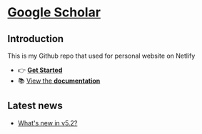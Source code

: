 # [Google Scholar](https://scholar.google.com/citations?hl=en&pli=1&user=sxHswrEAAAAJ)

## Introduction

This is my Github repo that used for personal website on Netlify

- 👉 [**Get Started**](https://wowchemy.com/hugo-themes/)
- 📚 [View the **documentation**](https://wowchemy.com/docs/)

## Latest news
<!--START_SECTION:news-->
* [What&#39;s new in v5.2?](https:&#x2F;&#x2F;wowchemy.com&#x2F;blog&#x2F;whats-new-in-v5.2&#x2F;)
<!--END_SECTION:news-->
